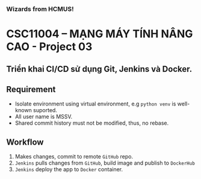 ### Wizards from HCMUS!

# CSC11004 – MẠNG MÁY TÍNH NÂNG CAO - Project 03

## Triển khai CI/CD sử dụng Git, Jenkins và Docker.

## Requirement

- Isolate environment using virtual environment, e.g `python venv` is well-known suported.
- All user name is MSSV.
- Shared commit history must not be modified, thus, no rebase.

## Workflow

1. Makes changes, commit to remote `GitHub` repo.
2. `Jenkins` pulls changes from `GitHub`, build image and publish to `DockerHub`
3. `Jenkins` deploy the app to `Docker` container. 
